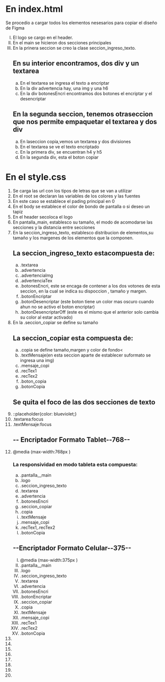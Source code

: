 
<h1> En index.html</h1>
<p> Se procedio a cargar todos los elementos nesesarios  para copiar el diseño de Figma</p>

<ol type="I">
<li>El logo se cargo en el header.</li>
<li>En el main se hicieron dos secciones principales</li>
<li>En la prinera seccion  se creo la clase seccion_ingreso_texto.</li>

<h2>En su interior encontramos, dos div y un textarea</h2>
<ol type="a">
<li>En el textarea se ingresa el texto a encriptar</li>
<li>En la div advertencia hay, una img y una  h6</li>
<li>En la div botonesEncri encontramos  dos botones el encriptar y el desencriptar</li>
</ol>
<h2>En la segunda seccion, tenemos otraseccion que nos permite empaquetar el textarea y dos div </h2>
<ol type="a">
<li>En laseccion copia,vemos un textarea y dos divisiones </li>
<li>En el textarea se ve el texto encriptado</li>
<li>En la primera div, se encuentran h4 y h5 </li>
<li>En la segunda div, esta el boton copiar</li>
</ol>
</ol>

<h1> En el style.css</h1>

<ol>
<li>Se carga las url con los tipos de letras que se van a utilizar</li>
<li>En el root se declaran las variables de los colores y las fuentes </li>
<li>En este caso  se establece el pading principal en 0</li>
<li>En el body se establece el color de bondo de pantalla o si deseo un tapiz</li>
<li>En el header secoloca el logo </li>
<li>En pantalla_main, establesco su tamaño, el modo de acomodarse las secciones y la distancia entre secciones</li>
<li>En la seccion_ingreso_texto, establesco distribucion de elementos,su tamaño y los margenes  de los elementos que la componen.</li>

<h2>La seccion_ingreso_texto estacompuesta de:</h2>
<ol type="a">
<li>.textarea</li>
<li>.advertencia</li>
<li>.advertenciaImg</li>
<li>.advertenciaTex</li>
<li>.botonesEncri, este se encaga de contener a los dos votones de esta seccion, en la cual se indica su dispoccion , tamaño y margen.</li>
<li>.botonEncriptar</li>
<li>.botonDesencriptar (este boton tiene un color mas oscuro cuando ahun no se activo el boton encriptar)</li>
<li>.botonDesencriptarOff (este es el mismo que el anterior solo cambia su color al estar activado)</li>
</ol>
<li>En la .seccion_copiar se define su tamaño</li>

<h2>La seccion_copiar esta compuesta de:</h2>
<ol type="a">
<li>.copia se define tamaño,margen y color de fondo<</li>
<li>.textMensaje(en esta seccion aparte de establecer suformato se ingresa una img)</li>
<li>.mensaje_copi</li>
<li>.recTex1</li>
<li>.recTex2</li>
<li>.boton_copia</li>
<li>.botonCopia</li>
</ol>
<h2>Se quita el foco de las dos secciones de texto</h2>
<li>::placeholder{color: blueviolet;}</li>
<li>.textarea:focus</li>
<li>.textMensaje:focus</li>

<h2>-- Encriptador Formato Tablet--768--</h2>

<li>@media (max-width:768px )</li>
<h3>La responsividad en modo tableta esta compuesta:</h3>
<ol type="a">
<li>.pantalla__main</li>
<li>.logo</li>
<li>.seccion_ingreso_texto</li>
<li>.textarea</li>
<li>.advertencia</li>
<li>.botonesEncri</li>
<li>.seccion_copiar</li>
<li>.copia</li>
<li>.textMensaje</li>
<li>.mensaje_copi</li>
<li>.recTex1,.recTex2</li>
<li>.botonCopia</li>
</ol>

<h2>--Encriptador Formato Celular--375--</h2>
<ol type="I">
<li>@media (max-width:375px )</li>
<li>.pantalla__main</li>
<li>.logo</li>
<li>.seccion_ingreso_texto</li>
<li>.textarea</li>
<li>.advertencia</li>
<li>.botonesEncri</li>
<li>.botonEncriptar</li>
<li>.seccion_copiar</li>
<li>.copia</li>
<li>.textMensaje</li>
<li>.mensaje_copi</li>
<li>.recTex1</li>
<li>.recTex2</li>
<li>.botonCopia</li>
</ol>

<li></li>
<li></li>
<li></li>
<li></li>
<li></li>
<li></li>
<li></li>
<li></li>







    






